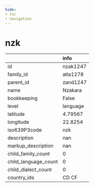```yaml
---
hide:
- toc
- navigation
---
```

# nzk
|                      | info     |
|:---------------------|:---------|
| id                   | nzak1247 |
| family_id            | atla1278 |
| parent_id            | zand1247 |
| name                 | Nzakara  |
| bookkeeping          | False    |
| level                | language |
| latitude             | 4.79567  |
| longitude            | 22.8254  |
| iso639P3code         | nzk      |
| description          | nan      |
| markup_description   | nan      |
| child_family_count   | 0        |
| child_language_count | 0        |
| child_dialect_count  | 0        |
| country_ids          | CD CF    |